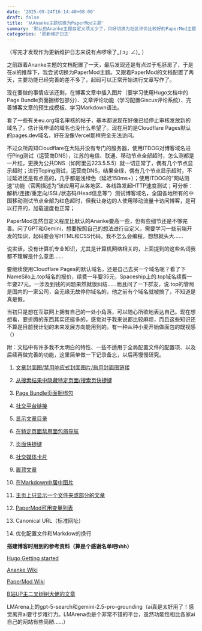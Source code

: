 ```yaml
---
date: '2025-09-24T16:14:40+08:00'
draft: false
title: '从Ananke主题切换为PaperMod主题'
summary: '默认的Ananke主题自定义项太少了，只好切换为社区评价比较好的PaperMod主题'
categories: '更新维护日志'
---
```

（写完才发现作为更新维护日志来说有点啰嗦了_(:з」∠)_ ）

之前跟着Ananke主题的文档配置了一天，最后发现还是有点过于毛胚房了，于是在ai的推荐下，我尝试切换为PaperMod主题。又跟着PaperMod的文档配置了两天，主要功能已经完善的差不多了，起码可以正常开始进行文章写作了。

现在要做的事情应该还剩，在博客文章中插入图片（要学习使用Hugo文档中的Page Bundle页面捆绑包部分）、文章评论功能（学习配置Giscus评论系统）、完善博客文章的预生成模板、学习Markdown语法。


看了一些有关eu.org域名审核的帖子，基本都说现在好像已经停止审核发放新的域名了，估计我申请的域名也没什么希望了。现在用的是Cloudflare Pages默认的pages.dev域名，好在没像Vercel那样完全无法访问。

不过众所周知Cloudflare在大陆并没有专门的服务器，使用ITDOG对博客域名进行Ping测试（运营商DNS），江苏的电信、联通、移动节点全部超时，怎么测都是一片红，更换为公共DNS（如阿里云223.5.5.5）就一切正常了，偶有几个节点显示超时；进行Tcping测试，运营商DNS，结果全绿，偶有几个节点显示超时，不过延迟还是有点高的，几乎都是浅绿色（延迟150ms+）；使用ITDOG的“网站测速”功能（官网描述为“该应用可从各地区、各线路发起HTTP速度测试；可分析：解析/连接/重定向/SSL/状态码/Head信息等”）测试博客域名，全国各地所有的中国移动测试节点全部为红色超时，但我让身边的人使用移动流量卡访问博客，是可以打开的，加载速度也正常；


PaperMod虽然自定义程度比默认的Ananke要高一些，但有些细节还是不够完善。问了GPT和Gemini，想要按照自己的想法进行自定义，需要学习一些前端开发的知识，起码要会写HTML和CSS代码。我不怎么会编程，想想就头大……

说实话，没有计算机专业知识，尤其是计算机网络相关的，上面提到的这些名词我都不理解是什么意思……


要继续使用Cloudflare Pages的默认域名，还是自己去买一个域名呢？看了下NameSilo上.top域名的报价，续费一年要35元，Spaceship上的.top域名续费一年要27元。一涉及到钱的问题果然就很纠结……而且问了一下群友，说.top的管局是国内的一家公司，会无缘无故停你域名的，他之前有个域名就被搞了，不知道是真是假。

当初只是想在互联网上拥有自己的一处小角落，可以随心所欲地表达自己。现在想想看，要折腾的东西其实还挺多的，感觉对于我来说都比较麻烦，而且这些知识还不算是目前我计划的未来发展方向能用到的。有一种从种小麦开始做面包的既视感（）


附：文档中有许多我不太明白的特性、一些不适用于全局配置文件的配置项、以及后续再做完善的功能，这里简单做一下记录备忘，以后再慢慢研究。

1. [文章封面图/禁用响应式封面图片/启用封面图链接](https://github.com/adityatelange/hugo-PaperMod/wiki/Features#post-cover-image)

2. [从搜索结果中隐藏特定页面/搜索页快捷键](https://github.com/adityatelange/hugo-PaperMod/wiki/Features#search-page)

3. [Page Bundle页面捆绑包](https://gohugo.io/content-management/page-bundles)

4. [社交平台链接](https://github.com/adityatelange/hugo-PaperMod/wiki/Icons#social-icons)

5. [显示文章目录](https://github.com/adityatelange/hugo-PaperMod/wiki/Features#show-table-of-contents-toc-on-blog-post)

6. [在特定页面禁用面包屑导航](https://github.com/adityatelange/hugo-PaperMod/wiki/Features#breadcrumb-navigation)

7. [页面快捷键](https://github.com/adityatelange/hugo-PaperMod/wiki/Features#accesskeys)

8. [社交媒体卡片](https://github.com/adityatelange/hugo-PaperMod/wiki/Features#twitter-cards-support)

9. [置顶文章](https://github.com/adityatelange/hugo-PaperMod/wiki/FAQs#pin-a-post)

10. [在Markdown中居中图片](https://github.com/adityatelange/hugo-PaperMod/wiki/FAQs#centering-image-in-markdown)

11. [主页上只显示一个文件夹或部分的文章](https://github.com/adityatelange/hugo-PaperMod/wiki/FAQs#posts-from-only-one-foldersection-visible-on-home-page)

12. [PaperMod可用变量列表](https://github.com/adityatelange/hugo-PaperMod/wiki/Variables)

13. Canonical URL（标准网址）

14. 优化配置文件和Markdow的换行


**搭建博客时用到的参考资料（算是个感谢名单吧hhh）**

[Hugo Getting started](https://gohugo.io/getting-started)

[Ananke Wiki](https://github.com/theNewDynamic/gohugo-theme-ananke/wiki)

[PaperMod Wiki](https://github.com/adityatelange/hugo-PaperMod/wiki)

[B站UP主二叉树树大佬的文章](https://2x.nz/posts/hugo)

LMArena上的gpt-5-search和gemini-2.5-pro-grounding（ai真是太好用了！感觉离开ai要寸步难行力。LMArena也是个非常不错的平台，虽然功能性相比各家ai自己的网站有些简陋……）